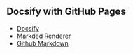 ## Docsify with GitHub Pages

* [Docsify](https://docsify.js.org)
* [Markded Renderer](https://marked.js.org/#/README.md)
* [Github Markdown](https://github.github.com/gfm/#links)
